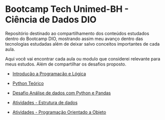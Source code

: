# Bootcamp Tech Unimed-BH - Ciência de Dados DIO
Repositório destinado ao compartilhamento dos conteúdos estudados dentro do Bootcamp DIO, mostrando assim meu avanço dentro das tecnologias estudadas além de deixar salvo conceitos importantes de cada aula.

Aqui você vai encontrar cada aula ou modulo que considerei relevante para meus estudos. Além de compartilhar os desafios proposto.

- [Introdução a Programação e Lógica](/Teorico/Introd_Progra_Logica.md)

- [Python Teórico](/Teorico/Python.md)

- [Desafio Análise de dados com Python e Pandas](/desafio01/comentarios_links.md)

- [Atividades - Estrutura de dados](/estrutura_de_dados_GitDIO)

- [Atividades - Programação Orientado a Objeto](/programação_orientada_objetos_GitDIO)